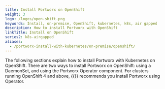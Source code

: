 ```yaml
---
title: Install Portworx on OpenShift
weight: 3
logo: /logos/open-shift.png
keywords: Install, on-premise, OpenShift, kubernetes, k8s, air gapped
description: How to install Portworx with OpenShift
linkTitle: Install on OpenShift
series2: k8s-airgapped
aliases:
  - /portworx-install-with-kubernetes/on-premise/openshift/
---
```


The following sections explain how to install Portworx with Kubernetes on OpenShift. There are two ways to
install Portworx on OpenShift: using a DaemonSet, and using the Portworx Operator component. For clusters running OpenShift 4 and above, {{<companyName>}} recommends you install Portworx using Operator.
